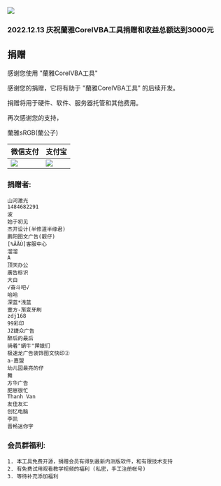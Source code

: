 ![](https://262235.xyz/usr/uploads/2022/12/3254980584.webp)
### 2022.12.13 庆祝蘭雅CorelVBA工具捐赠和收益总额达到3000元
## 捐赠
感谢您使用 "蘭雅CorelVBA工具"

感谢您的捐赠，它将有助于 "蘭雅CorelVBA工具" 的后续开发。

捐赠将用于硬件、软件、服务器托管和其他费用。

再次感谢您的支持，

蘭雅sRGB(蘭公子)


| 微信支付 | 支付宝 |
| ------- | ------- |
| ![](https://262235.xyz/donate/WXPay.png) | ![](https://262235.xyz/donate/AliPay.jpg) |

### 捐赠者:
```
山河激光
1484682291
波
始于初见
杰开设计(半修道半缘君)
鹏阳图文广告(靓仔)
[%ĀĀÙ]客服中心
溜溜
A
顶天办公
廣告标识
大白
√奋斗吧√
哈哈
深蓝*浅蓝
壹方-渐变牙刷
zdj168
99彩印
JZ捷众广告
醉后的最后
骑着"蜗牛"撵娘们
极速龙广告装饰图文快印②
a-嘉盟
幼儿园最亮的仔
舞
方华广告
肥崽很忙
Thanh Van
友佳友汇
创忆电脑
李凯
晋畅迷你字
```


### 会员群福利: 
```
1. 本工具免费开源，捐赠会员有得到最新内测版软件，和有限技术支持
2. 有免费试用观看教学视频的福利 (私密，手工注册帐号)
3. 等待补充添加福利
```

